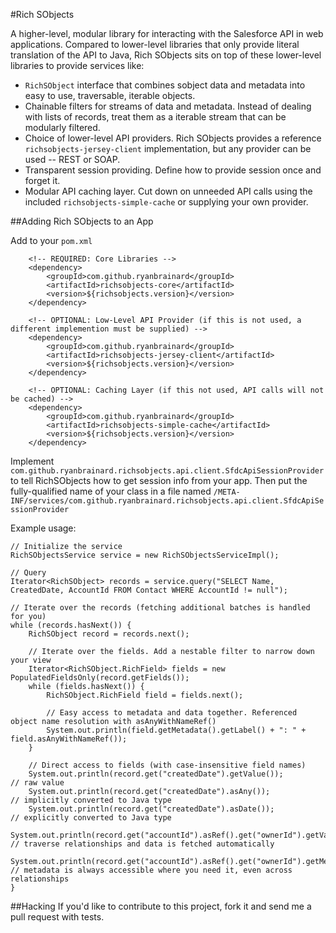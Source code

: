#Rich SObjects

A higher-level, modular library for interacting with the Salesforce API in web applications.
Compared to lower-level libraries that only provide literal translation of the API
to Java, Rich SObjects sits on top of these lower-level libraries to provide services
like:

 - `RichSObject` interface that combines sobject data and metadata into easy to use, traversable, iterable objects.
 - Chainable filters for streams of data and metadata.
   Instead of dealing with lists of records, treat them as a iterable stream that can be modularly filtered.
 - Choice of lower-level API providers.
   Rich SObjects provides a reference `richsobjects-jersey-client` implementation, but any provider can be used -- REST or SOAP.
 - Transparent session providing. Define how to provide session once and forget it.
 - Modular API caching layer. Cut down on unneeded API calls using the included `richsobjects-simple-cache` or supplying your own provider.

##Adding Rich SObjects to an App

Add to your `pom.xml`

        <!-- REQUIRED: Core Libraries -->
        <dependency>
            <groupId>com.github.ryanbrainard</groupId>
            <artifactId>richsobjects-core</artifactId>
            <version>${richsobjects.version}</version>
        </dependency>

        <!-- OPTIONAL: Low-Level API Provider (if this is not used, a different implemention must be supplied) -->
        <dependency>
            <groupId>com.github.ryanbrainard</groupId>
            <artifactId>richsobjects-jersey-client</artifactId>
            <version>${richsobjects.version}</version>
        </dependency>

        <!-- OPTIONAL: Caching Layer (if this not used, API calls will not be cached) -->
        <dependency>
            <groupId>com.github.ryanbrainard</groupId>
            <artifactId>richsobjects-simple-cache</artifactId>
            <version>${richsobjects.version}</version>
        </dependency>

Implement `com.github.ryanbrainard.richsobjects.api.client.SfdcApiSessionProvider`
to tell RichSObjects how to get session info from your app. Then put the fully-qualified name of your class in a file named
`/META-INF/services/com.github.ryanbrainard.richsobjects.api.client.SfdcApiSessionProvider`

Example usage:

    // Initialize the service
    RichSObjectsService service = new RichSObjectsServiceImpl();

    // Query
    Iterator<RichSObject> records = service.query("SELECT Name, CreatedDate, AccountId FROM Contact WHERE AccountId != null");

    // Iterate over the records (fetching additional batches is handled for you)
    while (records.hasNext()) {
        RichSObject record = records.next();

        // Iterate over the fields. Add a nestable filter to narrow down your view
        Iterator<RichSObject.RichField> fields = new PopulatedFieldsOnly(record.getFields());
        while (fields.hasNext()) {
            RichSObject.RichField field = fields.next();

            // Easy access to metadata and data together. Referenced object name resolution with asAnyWithNameRef()
            System.out.println(field.getMetadata().getLabel() + ": " + field.asAnyWithNameRef());
        }

        // Direct access to fields (with case-insensitive field names)
        System.out.println(record.get("createdDate").getValue());                                          // raw value
        System.out.println(record.get("createdDate").asAny());                                             // implicitly converted to Java type
        System.out.println(record.get("createdDate").asDate());                                            // explicitly converted to Java type
        System.out.println(record.get("accountId").asRef().get("ownerId").getValue());                     // traverse relationships and data is fetched automatically
        System.out.println(record.get("accountId").asRef().get("ownerId").getMetadata().isUpdateable());   // metadata is always accessible where you need it, even across relationships
    }

##Hacking
If you'd like to contribute to this project, fork it and send me a pull request with tests.
